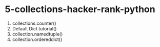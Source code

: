 # 5-collections-hacker-rank-python

 1) collections.counter()
 2) Default Dict tutorial()
 3) collection.namedtuple()
 4) collection.ordereddict()
